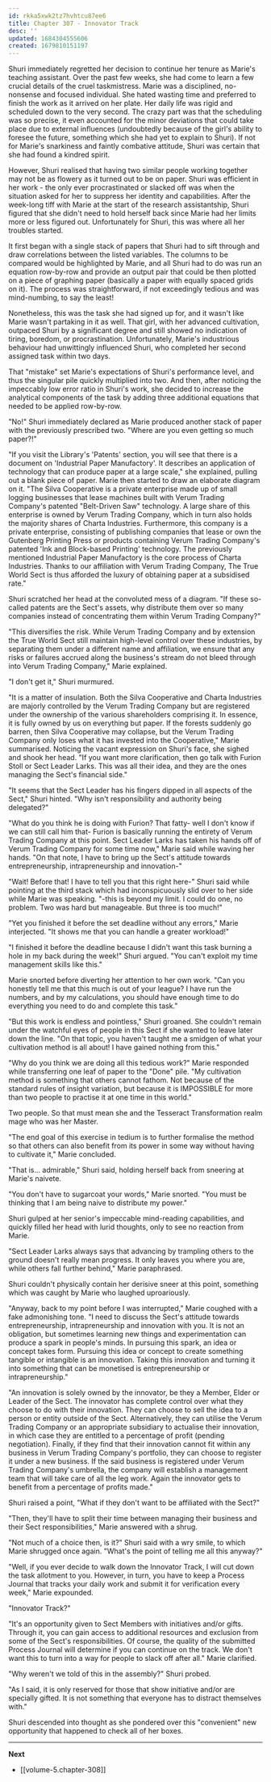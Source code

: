 ```yaml
---
id: rkka5xwk2tz7hvhtcu87ee6
title: Chapter 307 - Innovator Track
desc: ''
updated: 1684304555606
created: 1679810151197
---
```


Shuri immediately regretted her decision to continue her tenure as Marie's teaching assistant. Over the past few weeks, she had come to learn a few crucial details of the cruel taskmistress. Marie was a disciplined, no-nonsense and focused individual. She hated wasting time and preferred to finish the work as it arrived on her plate. Her daily life was rigid and scheduled down to the very second. The crazy part was that the scheduling was so precise, it even accounted for the minor deviations that could take place due to external influences (undoubtedly because of the girl's ability to foresee the future, something which she had yet to explain to Shuri). If not for Marie's snarkiness and faintly combative attitude, Shuri was certain that she had found a kindred spirit.

However, Shuri realised that having two similar people working together may not be as flowery as it turned out to be on paper. Shuri was efficient in her work - the only ever procrastinated or slacked off was when the situation asked for her to suppress her identity and capabilities. After the week-long tiff with Marie at the start of the research assistantship, Shuri figured that she didn't need to hold herself back since Marie had her limits more or less figured out. Unfortunately for Shuri, this was where all her troubles started.

It first began with a single stack of papers that Shuri had to sift through and draw correlations between the listed variables. The columns to be compared would be highlighted by Marie, and all Shuri had to do was run an equation row-by-row and provide an output pair that could be then plotted on a piece of graphing paper (basically a paper with equally spaced grids on it). The process was straightforward, if not exceedingly tedious and was mind-numbing, to say the least!

Nonetheless, this was the task she had signed up for, and it wasn't like Marie wasn't partaking in it as well. That girl, with her advanced cultivation, outpaced Shuri by a significant degree and still showed no indication of tiring, boredom, or procrastination. Unfortunately, Marie's industrious behaviour had unwittingly influenced Shuri, who completed her second assigned task within two days.

That "mistake" set Marie's expectations of Shuri's performance level, and thus the singular pile quickly multiplied into two. And then, after noticing the impeccably low error ratio in Shuri's work, she decided to increase the analytical components of the task by adding three additional equations that needed to be applied row-by-row.

"No!" Shuri immediately declared as Marie produced another stack of paper with the previously prescribed two. "Where are you even getting so much paper?!"

"If you visit the Library's 'Patents' section, you will see that there is a document on 'Industrial Paper Manufactory'. It describes an application of technology that can produce paper at a large scale," she explained, pulling out a blank piece of paper. Marie then started to draw an elaborate diagram on it. "The Silva Cooperative is a private enterprise made up of small logging businesses that lease machines built with Verum Trading Company's patented "Belt-Driven Saw" technology. A large share of this enterprise is owned by Verum Trading Company, which in turn also holds the majority shares of Charta Industries. Furthermore, this company is a private enterprise, consisting of publishing companies that lease or own the Gutenberg Printing Press or products containing Verum Trading Company's patented 'Ink and Block-based Printing' technology. The previously mentioned Industrial Paper Manufactory is the core process of Charta Industries. Thanks to our affiliation with Verum Trading Company, The True World Sect is thus afforded the luxury of obtaining paper at a subsidised rate."

Shuri scratched her head at the convoluted mess of a diagram. "If these so-called patents are the Sect's assets, why distribute them over so many companies instead of concentrating them within Verum Trading Company?"

"This diversifies the risk. While Verum Trading Company and by extension the True World Sect still maintain high-level control over these industries, by separating them under a different name and affiliation, we ensure that any risks or failures accrued along the business's stream do not bleed through into Verum Trading Company," Marie explained.

"I don't get it," Shuri murmured.

"It is a matter of insulation. Both the Silva Cooperative and Charta Industries are majorly controlled by the Verum Trading Company but are registered under the ownership of the various shareholders comprising it. In essence, it is fully owned by us on everything but paper. If the forests suddenly go barren, then Silva Cooperative may collapse, but the Verum Trading Company only loses what it has invested into the Cooperative," Marie summarised. Noticing the vacant expression on Shuri's face, she sighed and shook her head. "If you want more clarification, then go talk with Furion Stoll or Sect Leader Larks. This was all their idea, and they are the ones managing the Sect's financial side."

"It seems that the Sect Leader has his fingers dipped in all aspects of the Sect," Shuri hinted. "Why isn't responsibility and authority being delegated?"

"What do you think he is doing with Furion? That fatty- well I don't know if we can still call him that- Furion is basically running the entirety of Verum Trading Company at this point. Sect Leader Larks has taken his hands off of Verum Trading Company for some time now," Marie said while waving her hands. "On that note, I have to bring up the Sect's attitude towards entrepreneurship, intrapreneurship and innovation-"

"Wait! Before that! I have to tell you that this right here-" Shuri said while pointing at the third stack which had inconspicuously slid over to her side while Marie was speaking. "-this is beyond my limit. I could do one, no problem. Two was hard but manageable. But three is too much!"

"Yet you finished it before the set deadline without any errors," Marie interjected. "It shows me that you can handle a greater workload!"

"I finished it before the deadline because I didn't want this task burning a hole in my back during the week!" Shuri argued. "You can't exploit my time management skills like this."

Marie snorted before diverting her attention to her own work. "Can you honestly tell me that this much is out of your league? I have run the numbers, and by my calculations, you should have enough time to do everything you need to do and complete this task."

"But this work is endless and pointless," Shuri groaned. She couldn't remain under the watchful eyes of people in this Sect if she wanted to leave later down the line. "On that topic, you haven't taught me a smidgen of what your cultivation method is all about! I have gained nothing from this."

"Why do you think we are doing all this tedious work?" Marie responded while transferring one leaf of paper to the "Done" pile. "My cultivation method is something that others cannot fathom. Not because of the standard rules of insight variation, but because it is IMPOSSIBLE for more than two people to practise it at one time in this world."

Two people. So that must mean she and the Tesseract Transformation realm mage who was her Master.

"The end goal of this exercise in tedium is to further formalise the method so that others can also benefit from its power in some way without having to cultivate it," Marie concluded.

"That is... admirable," Shuri said, holding herself back from sneering at Marie's naivete.

"You don't have to sugarcoat your words," Marie snorted. "You must be thinking that I am being naive to distribute my power."

Shuri gulped at her senior's impeccable mind-reading capabilities, and quickly filled her head with lurid thoughts, only to see no reaction from Marie.

"Sect Leader Larks always says that advancing by trampling others to the ground doesn't really mean progress. It only leaves you where you are, while others fall further behind," Marie paraphrased.

Shuri couldn't physically contain her derisive sneer at this point, something which was caught by Marie who laughed uproariously.

"Anyway, back to my point before I was interrupted," Marie coughed with a fake admonishing tone. "I need to discuss the Sect's attitude towards entrepreneurship, intrapreneurship and innovation with you. It is not an obligation, but sometimes learning new things and experimentation can produce a spark in people's minds. In pursuing this spark, an idea or concept takes form. Pursuing this idea or concept to create something tangible or intangible is an innovation. Taking this innovation and turning it into something that can be monetised is entrepreneurship or intrapreneurship."

"An innovation is solely owned by the innovator, be they a Member, Elder or Leader of the Sect. The innovator has complete control over what they choose to do with their innovation. They can choose to sell the idea to a person or entity outside of the Sect. Alternatively, they can utilise the Verum Trading Company or an appropriate subsidiary to actualise their innovation, in which case they are entitled to a percentage of profit (pending negotiation). Finally, if they find that their innovation cannot fit within any business in Verum Trading Company's portfolio, they can choose to register it under a new business. If the said business is registered under Verum Trading Company's umbrella, the company will establish a management team that will take care of all the leg work. Again the innovator gets to benefit from a percentage of profits made."

Shuri raised a point, "What if they don't want to be affiliated with the Sect?"

"Then, they'll have to split their time between managing their business and their Sect responsibilities," Marie answered with a shrug.

"Not much of a choice then, is it?" Shuri said with a wry smile, to which Marie shrugged once again. "What's the point of telling me all this anyway?"

"Well, if you ever decide to walk down the Innovator Track, I will cut down the task allotment to you. However, in turn, you have to keep a Process Journal that tracks your daily work and submit it for verification every week," Marie expounded.

"Innovator Track?"

"It's an opportunity given to Sect Members with initiatives and/or gifts. Through it, you can gain access to additional resources and exclusion from some of the Sect's responsibilities. Of course, the quality of the submitted Process Journal will determine if you can continue on the track. We don't want this to turn into a way for people to slack off after all." Marie clarified.

"Why weren't we told of this in the assembly?" Shuri probed.

"As I said, it is only reserved for those that show initiative and/or are specially gifted. It is not something that everyone has to distract themselves with."

Shuri descended into thought as she pondered over this "convenient" new opportunity that happened to check all of her boxes.

____

**Next**
* [[volume-5.chapter-308]]